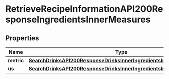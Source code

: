
# RetrieveRecipeInformationAPI200ResponseIngredientsInnerMeasures

## Properties
| Name | Type | Description | Notes |
| ------------ | ------------- | ------------- | ------------- |
| **metric** | [**SearchDrinksAPI200ResponseDrinksInnerIngredientsInnerMeasuresMetric**](SearchDrinksAPI200ResponseDrinksInnerIngredientsInnerMeasuresMetric.md) |  |  [optional] |
| **us** | [**SearchDrinksAPI200ResponseDrinksInnerIngredientsInnerMeasuresMetric**](SearchDrinksAPI200ResponseDrinksInnerIngredientsInnerMeasuresMetric.md) |  |  [optional] |




